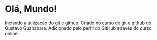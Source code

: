# Olá, Mundo!
 Inciando a utilização do git e github. Criado no curso de git e github do Gustavo Guanabara. 
 Adicionado pelo perfil do GitHub através do curso online.
